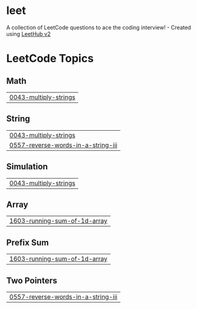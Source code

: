 # leet
A collection of LeetCode questions to ace the coding interview! - Created using [LeetHub v2](https://github.com/arunbhardwaj/LeetHub-2.0)

<!---LeetCode Topics Start-->
# LeetCode Topics
## Math
|  |
| ------- |
| [0043-multiply-strings](https://github.com/spatle1/leet/tree/master/0043-multiply-strings) |
## String
|  |
| ------- |
| [0043-multiply-strings](https://github.com/spatle1/leet/tree/master/0043-multiply-strings) |
| [0557-reverse-words-in-a-string-iii](https://github.com/spatle1/leet/tree/master/0557-reverse-words-in-a-string-iii) |
## Simulation
|  |
| ------- |
| [0043-multiply-strings](https://github.com/spatle1/leet/tree/master/0043-multiply-strings) |
## Array
|  |
| ------- |
| [1603-running-sum-of-1d-array](https://github.com/spatle1/leet/tree/master/1603-running-sum-of-1d-array) |
## Prefix Sum
|  |
| ------- |
| [1603-running-sum-of-1d-array](https://github.com/spatle1/leet/tree/master/1603-running-sum-of-1d-array) |
## Two Pointers
|  |
| ------- |
| [0557-reverse-words-in-a-string-iii](https://github.com/spatle1/leet/tree/master/0557-reverse-words-in-a-string-iii) |
<!---LeetCode Topics End-->